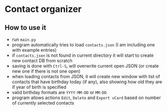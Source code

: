 # Contact organizer

## How to use it
- run `main.py`
- program automatically tries to load `contacts.json` (I am including one with example entries)
- if `contacts.json` is not found in current directory it will start to create new contact DB from scratch
- saving is done with `Ctrl-S`, will overwrite current open JSON (or create new one if there is not one open)
- when loading contacts from JSON, it will create new window with list of contacts that have birthday today (if any), also showing how old they are if year of birth is specified
- valid birthday formats are `YYYY-MM-DD` or `MM-DD`
- program allows actions `Edit`, `Delete` and `Export vCard` based on number of currently selected contacts
